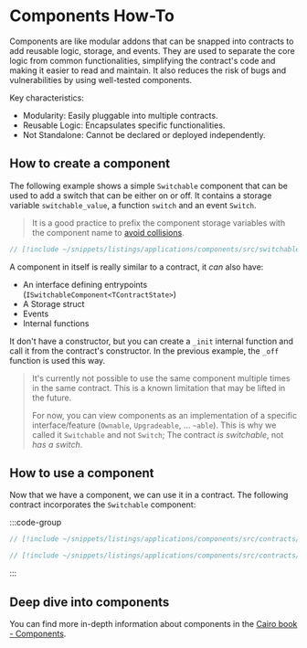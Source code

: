 # Components How-To

Components are like modular addons that can be snapped into contracts to add reusable logic, storage, and events.
They are used to separate the core logic from common functionalities, simplifying the contract's code and making it easier to read and maintain.
It also reduces the risk of bugs and vulnerabilities by using well-tested components.

Key characteristics:

- Modularity: Easily pluggable into multiple contracts.
- Reusable Logic: Encapsulates specific functionalities.
- Not Standalone: Cannot be declared or deployed independently.

## How to create a component

The following example shows a simple `Switchable` component that can be used to add a switch that can be either on or off.
It contains a storage variable `switchable_value`, a function `switch` and an event `Switch`.

> It is a good practice to prefix the component storage variables with the component name to [avoid collisions](./collisions.md).

```rust
// [!include ~/snippets/listings/applications/components/src/switchable.cairo:component]
```

A component in itself is really similar to a contract, it _can_ also have:

- An interface defining entrypoints (`ISwitchableComponent<TContractState>`)
- A Storage struct
- Events
- Internal functions

It don't have a constructor, but you can create a `_init` internal function and call it from the contract's constructor. In the previous example, the `_off` function is used this way.

> It's currently not possible to use the same component multiple times in the same contract.
> This is a known limitation that may be lifted in the future.
>
> For now, you can view components as an implementation of a specific interface/feature (`Ownable`, `Upgradeable`, ... `~able`).
> This is why we called it `Switchable` and not `Switch`; The contract _is switchable_, not _has a switch_.

## How to use a component

Now that we have a component, we can use it in a contract.
The following contract incorporates the `Switchable` component:

:::code-group

```rust [contract]
// [!include ~/snippets/listings/applications/components/src/contracts/switch.cairo:contract]
```

```rust [tests]
// [!include ~/snippets/listings/applications/components/src/contracts/switch.cairo:tests]
```

:::

## Deep dive into components

You can find more in-depth information about components in the [Cairo book - Components](https://book.cairo-lang.org/ch99-01-05-00-components.html).
